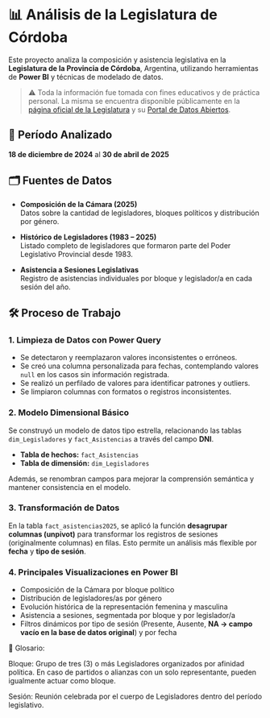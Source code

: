 # 📊 Análisis de la Legislatura de Córdoba

Este proyecto analiza la composición y asistencia legislativa en la **Legislatura de la Provincia de Córdoba**, Argentina, utilizando herramientas de **Power BI** y técnicas de modelado de datos.

> ⚠️ Toda la información fue tomada con fines educativos y de práctica personal. La misma se encuentra disponible públicamente en la [página oficial de la Legislatura](https://legislaturacba.gob.ar/) y su [Portal de Datos Abiertos](https://legislaturacba.gob.ar/portal-de-datos-abiertos/).




## 📅 Período Analizado

**18 de diciembre de 2024** al **30 de abril de 2025**


## 🗂️ Fuentes de Datos

- **Composición de la Cámara (2025)**  
  Datos sobre la cantidad de legisladores, bloques políticos y distribución por género.

- **Histórico de Legisladores (1983 – 2025)**  
  Listado completo de legisladores que formaron parte del Poder Legislativo Provincial desde 1983.

- **Asistencia a Sesiones Legislativas**  
  Registro de asistencias individuales por bloque y legislador/a en cada sesión del año.


## 🛠️ Proceso de Trabajo

### 1. **Limpieza de Datos con Power Query**
- Se detectaron y reemplazaron valores inconsistentes o erróneos.
- Se creó una columna personalizada para fechas, contemplando valores `null` en los casos sin información registrada.
- Se realizó un perfilado de valores para identificar patrones y outliers.
- Se limpiaron columnas con formatos o registros inconsistentes.

### 2. **Modelo Dimensional Básico**
Se construyó un modelo de datos tipo estrella, relacionando las tablas `dim_Legisladores` y `fact_Asistencias` a través del campo **DNI**.

- **Tabla de hechos:** `fact_Asistencias`  
- **Tabla de dimensión:** `dim_Legisladores`

Además, se renombran campos para mejorar la comprensión semántica y mantener consistencia en el modelo.

### 3. **Transformación de Datos**
En la tabla `fact_asistencias2025`, se aplicó la función **desagrupar columnas (unpivot)** para transformar los registros de sesiones (originalmente columnas) en filas. Esto permite un análisis más flexible por **fecha** y **tipo de sesión**.

### 4. **Principales Visualizaciones en Power BI**
- Composición de la Cámara por bloque político
- Distribución de legisladores/as por género
- Evolución histórica de la representación femenina y masculina
- Asistencia a sesiones, segmentada por bloque y por legislador/a
- Filtros dinámicos por tipo de sesión (Presente, Ausente, **NA → campo vacío en la base de datos original**) y por fecha


📘 Glosario:

Bloque:
Grupo de tres (3) o más Legisladores organizados por afinidad política. En caso de partidos o alianzas con un solo representante, pueden igualmente actuar como bloque.

Sesión:
Reunión celebrada por el cuerpo de Legisladores dentro del período legislativo.
